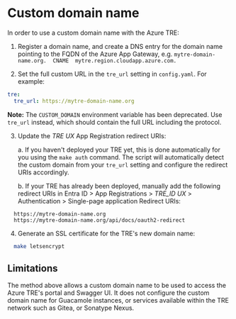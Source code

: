 # Custom domain name

In order to use a custom domain name with the Azure TRE:

1. Register a domain name, and create a DNS entry for the domain name pointing to the FQDN of the Azure App Gateway, e.g. `mytre-domain-name.org.  CNAME  mytre.region.cloudapp.azure.com.`

2. Set the full custom URL in the `tre_url` setting in `config.yaml`. For example:

```yaml
tre:
  tre_url: https://mytre-domain-name.org
```

**Note:** The `CUSTOM_DOMAIN` environment variable has been deprecated. Use `tre_url` instead, which should contain the full URL including the protocol.

3. Update the *TRE UX* App Registration redirect URIs:

   a. If you haven't deployed your TRE yet, this is done automatically for you using the `make auth` command. The script will automatically detect the custom domain from your `tre_url` setting and configure the redirect URIs accordingly.

   b. If your TRE has already been deployed, manually add the following redirect URIs in Entra ID > App Registrations > *TRE_ID UX* > Authentication > Single-page application Redirect URIs:

```text
  https://mytre-domain-name.org
  https://mytre-domain-name.org/api/docs/oauth2-redirect
```

4. Generate an SSL certificate for the TRE's new domain name:

```bash
  make letsencrypt
```

## Limitations

The method above allows a custom domain name to be used to access the Azure TRE's portal and Swagger UI.  It does not configure the custom domain name for Guacamole instances, or services available within the TRE network such as Gitea, or Sonatype Nexus.
